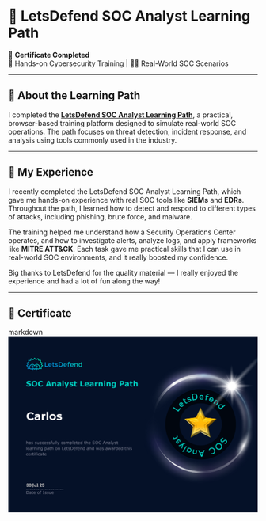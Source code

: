 # 🎯 LetsDefend SOC Analyst Learning Path

📜 **Certificate Completed**  
🧠 Hands-on Cybersecurity Training | 👨‍💻 Real-World SOC Scenarios

---

## 🔗 About the Learning Path

I completed the [**LetsDefend SOC Analyst Learning Path**](https://app.letsdefend.io/path/soc-analyst-learning-path), a practical, browser-based training platform designed to simulate real-world SOC operations. The path focuses on threat detection, incident response, and analysis using tools commonly used in the industry.

---

## 🧠 My Experience

I recently completed the LetsDefend SOC Analyst Learning Path, which gave me hands-on experience with real SOC tools like **SIEMs** and **EDRs**. Throughout the path, I learned how to detect and respond to different types of attacks, including phishing, brute force, and malware.

The training helped me understand how a Security Operations Center operates, and how to investigate alerts, analyze logs, and apply frameworks like **MITRE ATT&CK**. Each task gave me practical skills that I can use in real-world SOC environments, and it really boosted my confidence.

Big thanks to LetsDefend for the quality material — I really enjoyed the experience and had a lot of fun along the way!

---

## 🏅 Certificate

markdown
![SOC Certificate](letsdefendcert.png)

